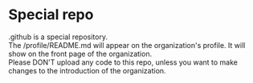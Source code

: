 # Special repo
.github is a special repository.  
The /profile/README.md will appear on the organization's profile. It will show on the front page of the organization.  
Please DON'T upload any code to this repo, unless you want to make changes to the introduction of the organization.
